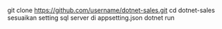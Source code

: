 git clone https://github.com/username/dotnet-sales.git
cd dotnet-sales
sesuaikan setting sql server di appsetting.json
dotnet run
